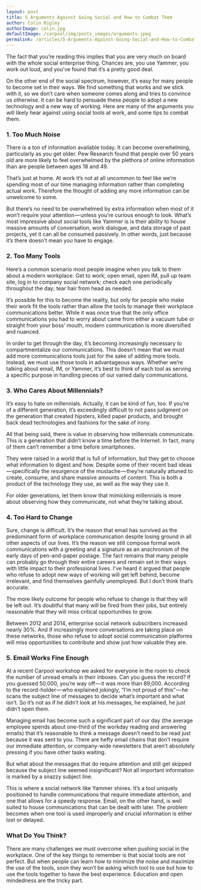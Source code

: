 ```yaml
---
layout: post
title: 5 Arguments Against Going Social and How to Combat Them
author: Colin Rigley
authorImage: colin.jpg
defaultImage: /carpool/img/posts_images/arguments.jpeg
permalink: /articles/5-Arguments-Against-Going-Social-and-How-to-Combat-Them.html
---
```


The fact that you’re reading this implies that you are very much on board with the whole social enterprise thing. Chances are, you use Yammer, you work out loud, and you’ve found that it’s a pretty good deal.

<!--more-->

<p>On the other end of the social spectrum, however, it’s easy for many people to become set in their ways. We find something that works and we stick with it, so we don’t care when someone comes along and tries to convince us otherwise. It can be hard to persuade these people to adopt a new technology and a new way of working.
Here are many of the arguments you will likely hear against using social tools at work, and some tips to combat them.</p>

### 1. Too Much Noise
<p>There is a ton of information available today. It can become overwhelming, particularly as you get older. Pew Research found that people over 50 years old are more likely to feel overwhelmed by the plethora of online information than are people between ages 18 and 49.</p>
<p>That’s just at home. At work it’s not at all uncommon to feel like we’re spending most of our time managing information rather than completing actual work. Therefore the thought of adding any more information can be unwelcome to some.</p>
<p>But there’s no need to be overwhelmed by extra information when most of it won’t require your attention — unless you’re curious enough to look. What’s most impressive about social tools like Yammer is is their ability to house massive amounts of conversation, work dialogue, and data storage of past projects, yet it can all be consumed passively. In other words, just because it’s there doesn’t mean you have to engage.</p>

### 2. Too Many Tools
<p>Here’s a common scenario most people imagine when you talk to them about a modern workplace: Get to work; open email, open IM, pull up team site, log in to company social network; check each one periodically throughout the day; tear hair from head as needed.</p>
<p>It’s possible for this to become the reality, but only for people who make their work fit the tools rather than allow the tools to manage their workplace communications better. While it was once true that the only office communications you had to worry about came from either a vacuum tube or straight from your boss’ mouth, modern communication is more diversified and nuanced.</p>
<p>In order to get through the day, it’s becoming increasingly necessary to compartmentalize our communications. This doesn’t mean that we must add more communications tools just for the sake of adding more tools. Instead, we must use those tools in advantageous ways. Whether we’re talking about email, IM, or Yammer, it’s best to think of each tool as serving a specific purpose in handling pieces of our varied daily communications.</p>

### 3. Who Cares About Millennials?
<p>It’s easy to hate on millennials. Actually, it can be kind of fun, too. If you’re of a different generation, it’s exceedingly difficult to not pass judgment on the generation that created hipsters, killed paper products, and brought back dead technologies and fashions for the sake of irony.</p>
<p>All that being said, there is value in observing how millennials communicate. This is a generation that didn’t know a time before the Internet. In fact, many of them can’t remember a time before smartphones.</p>
<p>They were raised in a world that is full of information, but they get to choose what information to digest and how. Despite some of their recent bad ideas — specifically the resurgence of the mustache — they’re naturally attuned to create, consume, and share massive amounts of content. This is both a product of the technology they use, as well as the way they use it.</p>
<p>For older generations, let them know that mimicking millennials is more about observing how they communicate, not what they’re talking about.</p>

### 4. Too Hard to Change
<p>Sure, change is difficult. It’s the reason that email has survived as the predominant form of workplace communication despite losing ground in all other aspects of our lives. It’s the reason we still compose formal work communications with a greeting and a signature as an anachronism of the early days of pen-and-paper postage.
The fact remains that many people can probably go through their entire careers and remain set in their ways with little impact to their professional lives. I’ve heard it argued that people who refuse to adopt new ways of working will get left behind, become irrelevant, and find themselves gainfully unemployed. But I don’t think that’s accurate.</p>
<p>The more likely outcome for people who refuse to change is that they will be left out. It’s doubtful that many will be fired from their jobs, but entirely reasonable that they will miss critical opportunities to grow.</p>
<p>Between 2012 and 2014, enterprise social network subscribers increased nearly 30%. And if increasingly more conversations are taking place on these networks, those who refuse to adopt social communication platforms will miss opportunities to contribute and show just how valuable they are.</p>

### 5. Email Works Fine Enough
<p>At a recent Carpool workshop we asked for everyone in the room to check the number of unread emails in their inboxes. Can you guess the record?
If you guessed 50,000, you’re way off — it was more than 89,000. According to the record-holder — who explained jokingly, “I’m not proud of this” — he scans the subject line of messages to decide what’s important and what isn’t. So it’s not as if he didn’t look at his messages, he explained, he just didn’t open them.</p>
<p>Managing email has become such a significant part of our day (the average employee spends about one-third of the workday reading and answering emails) that it’s reasonable to think a message doesn’t need to be read just because it was sent to you. There are hefty email chains that don’t require our immediate attention, or company-wide newsletters that aren’t absolutely pressing if you have other tasks waiting.</p>
<p>But what about the messages that do require attention and still get skipped because the subject line seemed insignificant? Not all important information is marked by a snazzy subject line.</p>
<p>This is where a social network like Yammer shines. It’s a tool uniquely positioned to handle communications that require immediate attention, and one that allows for a speedy response. Email, on the other hand, is well suited to house communications that can be dealt with later. The problem becomes when one tool is used improperly and crucial information is either lost or delayed.</p>

### What Do You Think?
There are many challenges we must overcome when pushing social in the workplace. One of the key things to remember is that social tools are not perfect. But when people can learn how to minimize the noise and maximize the use of the tools, soon they won’t be asking which tool to use but how to use the tools together to have the best experience. Education and open mindedness are the tricky part.
